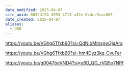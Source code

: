 ```yaml
---
date_modified: 2025-04-07
site_uuid: 0032df24-4993-4713-a32e-6c4cc9cac803
date_created: 2025-04-07
aliases:
  - DDD
---
```


https://youtu.be/VGhg6Tfxb60?si=QdNIbMmxgw2jaAra

https://youtu.be/VGhg6Tfxb60?si=hm4Dyz3kq_CvuFer

https://youtu.be/g0047beVND4?si=u6D_QG_rVQ5o7NPf